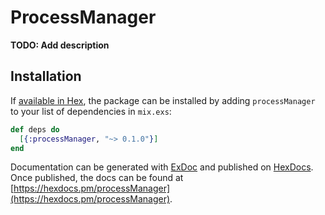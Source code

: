 # ProcessManager

**TODO: Add description**

## Installation

If [available in Hex](https://hex.pm/docs/publish), the package can be installed
by adding `processManager` to your list of dependencies in `mix.exs`:

```elixir
def deps do
  [{:processManager, "~> 0.1.0"}]
end
```

Documentation can be generated with [ExDoc](https://github.com/elixir-lang/ex_doc)
and published on [HexDocs](https://hexdocs.pm). Once published, the docs can
be found at [https://hexdocs.pm/processManager](https://hexdocs.pm/processManager).

